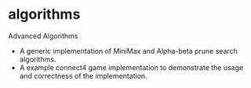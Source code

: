 # algorithms
Advanced Algorithms

* A generic implementation of MiniMax and Alpha-beta prune search algorithms.
* A example connect4 game implementation to demonstrate the usage and correctness of the implementation. 
